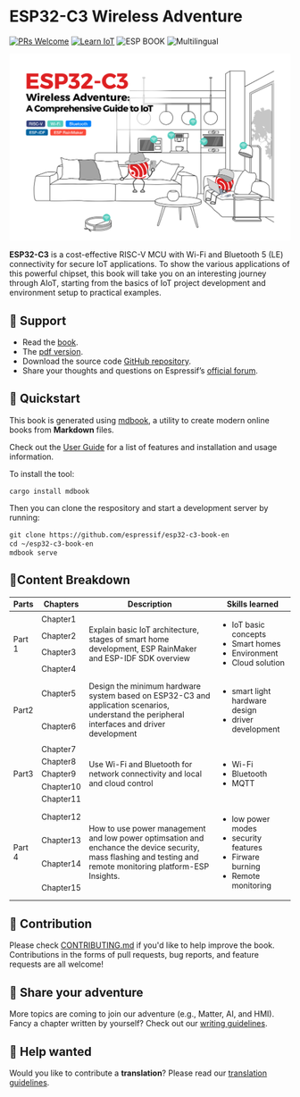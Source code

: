 # ESP32-C3 Wireless Adventure
[![PRs Welcome](https://img.shields.io/badge/PRs-welcome-brightgreen.svg?style=flat-square)]([https://github.com/espressif/esp32-c3-book-en/pulls])
[![Learn IoT](https://img.shields.io/badge/learn_IoT-fedcba)]([https://espressif.github.io/esp32-c3-book-en/])
![ESP BOOK](https://img.shields.io/badge/ESP%20BOOK-e8362d)
![Multilingual](https://img.shields.io/badge/Multilingual-fc9d03)

![ESP32-C3](src/Pics/readme-cover.jpg)

**ESP32-C3** is a cost-effective RISC-V MCU with Wi-Fi and Bluetooth 5 (LE) connectivity for secure IoT applications. To show the various applications of this powerful chipset, this book will take you on an interesting journey through AIoT, starting from the basics of IoT project development and environment setup to practical examples.

## 📣 Support
- Read the [book](https://espressif.github.io/esp32-c3-book-en/).
- The [pdf version](https://www.espressif.com/sites/default/files/documentation/ESP32-C3%20Wireless%20Adventure.pdf).
- Download the source code [GitHub repository](https://github.com/espressif/book-esp32c3-iot-projects).
- Share your thoughts and questions on Espressif’s [official forum](https://www.esp32.com/bookc3).

## 🏃 Quickstart

This book is generated using [mdbook](https://github.com/rust-lang/mdBook), a utility to create modern online books from **Markdown** files.

Check out the [User Guide](https://rust-lang.github.io/mdBook/) for a list of features and installation and usage information.

To install the tool:

```shell
cargo install mdbook
```

Then you can clone the respository and start a development server by running:

```shell
git clone https://github.com/espressif/esp32-c3-book-en
cd ~/esp32-c3-book-en
mdbook serve
```

## 📗Content Breakdown

<table>
  <thead>
    <tr>
      <th>Parts</th>
      <th>Chapters</th>
      <th>Description</th>
       <th>Skills learned</th>
    </tr>
  </thead>

  <tbody>
    <tr>
      <td rowspan="4">Part 1</td>
      <td>Chapter1</td>
      <td rowspan="4">Explain basic IoT architecture, stages of smart home development, ESP RainMaker and ESP-IDF SDK overview</td>
      <td rowspan="4"> 
      <ul><li>IoT basic concepts</li> <li>Smart homes</li>
      <li>Environment</li>
      <li>Cloud solution</li>
      </td>
      </tr>
      <tr><td>Chapter2</td></tr>
      <tr><td>Chapter3</td></tr>
      <tr><td>Chapter4</td></tr>
    <tr>
      <td rowspan="2">Part2</td>
       <td>Chapter5</td>
      <td rowspan="2">Design the minimum hardware system based on ESP32-C3  and application scenarios, understand the peripheral interfaces and driver development</td>
      <td rowspan="2"><ul><li>smart light hardware design</li><li>driver development</li></td>
    </tr>
    <tr><td>Chapter6</td></tr>
     <tr>
      <td rowspan="5">Part3</td>
      <td>Chapter7</td>
      <td rowspan="5">Use Wi-Fi and Bluetooth for network connectivity and local and cloud control</td>
      <td rowspan="5"><ul><li>Wi-Fi</li><li>Bluetooth</li> <li>MQTT</li></td>
     <tr><td>Chapter8</td></tr>
     <tr><td>Chapter9</td></tr>
     <tr><td>Chapter10</td></tr>
     <tr><td>Chapter11</td></tr>
     <tr>
      <td rowspan="4">Part 4</td>
      <td>Chapter12</td>
      <td rowspan="4">How to use power management and low power optimsation and enchance the device security, mass flashing and testing and remote monitoring platform-ESP Insights. </td>
      <td rowspan="4"><ul> <li> low power modes</li> <li> security features </li> <li> Firware burning </li> <li> Remote monitoring</li></td>
      </tr>
      <tr><td>Chapter13</td></tr>
      <tr><td>Chapter14</td></tr>
      <tr><td>Chapter15</td></tr>
    </tr>
  </tbody>
</table>




## 🤝 Contribution

Please check [CONTRIBUTING.md](CONTRIBUTING.md) if you'd like to help improve the book. Contributions in the forms of pull requests, bug reports, and feature requests are all welcome!

## 🤹 Share your adventure

More topics are coming to join our adventure (e.g., Matter, AI, and HMI). Fancy a chapter written by yourself? Check out our [writing guidelines](WRITINGS.md).

## 🙌 Help wanted

Would you like to contribute a **translation**? Please read our [translation guidelines](TRANSLATIONS.md).
